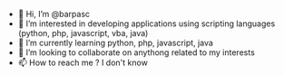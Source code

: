 - 👋 Hi, I’m @barpasc
- 👀 I’m interested in developing applications using scripting languages (python, php, javascript, vba, java)
- 🌱 I’m currently learning python, php, javascript, java
- 💞️ I’m looking to collaborate on anythong related to my interests
- 📫 How to reach me ? I don't know

<!---
barpasc/barpasc is a ✨ special ✨ repository because its `README.md` (this file) appears on your GitHub profile.
You can click the Preview link to take a look at your changes.
--->

